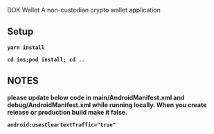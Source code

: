 DOK Wallet 
A non-custodian crypto wallet application


<h2><b>Setup<b></h2>

```
yarn install
```

```
cd ios;pod install; cd ..
```

<h2><b>NOTES<b></h2>

please update below code in main/AndroidManifest.xml and debug/AndroidManifest.xml while running locally. When you create release or production build make it false.
```
android:usesCleartextTraffic="true"
```
